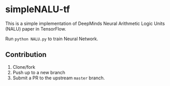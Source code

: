 # simpleNALU-tf

This is a simple implementation of DeepMinds Neural Arithmetic Logic Units (NALU) paper in TensorFlow.

Run `python NALU.py` to train Neural Network.

## Contribution

1.  Clone/fork
2.  Push up to a new branch
3.  Submit a PR to the upstream `master` branch.
